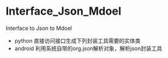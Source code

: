 # Interface_Json_Mdoel
Interface to Json to Mdoel

* python  直接访问接口生成下列封装工具需要的实体类
* android 利用系统自带的org.json解析对象，解析json封装工具